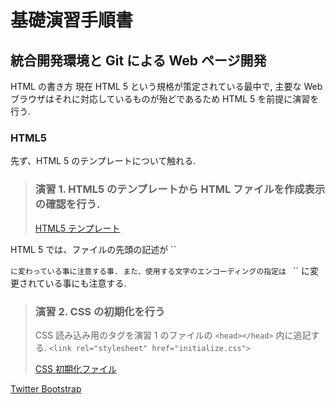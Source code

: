 基礎演習手順書
==============

統合開発環境と Git による Web ページ開発
----------------------------------------

HTML の書き方
現在 HTML 5 という規格が策定されている最中で,
主要な Web ブラウザはそれに対応しているものが殆どであるため HTML 5 を前提に演習を行う.

### HTML5
先ず、HTML 5 のテンプレートについて触れる.

> ### 演習 1. HTML5 のテンプレートから HTML ファイルを作成表示の確認を行う.
> [HTML5 テンプレート](template/html5.html "test")

HTML 5 では、ファイルの先頭の記述が
``
<!DOCTYPE html>
``
に変わっている事に注意する事.
また、使用する文字のエンコーディングの指定は 
``
<meta charset="utf-8" />
``
に変更されている事にも注意する.

> ### 演習 2. CSS の初期化を行う
> CSS 読み込み用のタグを演習 1 のファイルの ``<head></head>`` 内に追記する. ``<link rel="stylesheet" href="initialize.css">``
>
> [CSS 初期化ファイル](template/initialize.css)

[Twitter Bootstrap](http://twitter.github.io/bootstrap/index.html)
